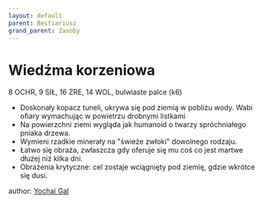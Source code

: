 ```yaml
---
layout: default
parent: Bestiariusz
grand_parent: Zasoby
---
```


# Wiedźma korzeniowa

8 OCHR, 9 SIŁ, 16 ZRE, 14 WOL, bulwiaste palce (k6)

- Doskonały kopacz tuneli, ukrywa się pod ziemią w pobliżu wody. Wabi ofiary wymachując w powietrzu drobnymi listkami
- Na powierzchni ziemi wygląda jak humanoid o twarzy spróchniałego pniaka drzewa.
- Wymieni rzadkie minerały na "świeże zwłoki" dowolnego rodzaju.
- Łatwo się obraża, zwłaszcza gdy oferuje się mu coś co jest martwe dłużej niż kilka dni.
- Obrażenia krytyczne: cel zostaje wciągnięty pod ziemię, gdzie wkrótce się dusi.

author: [Yochai Gal](https://newschoolrevolution.com)
